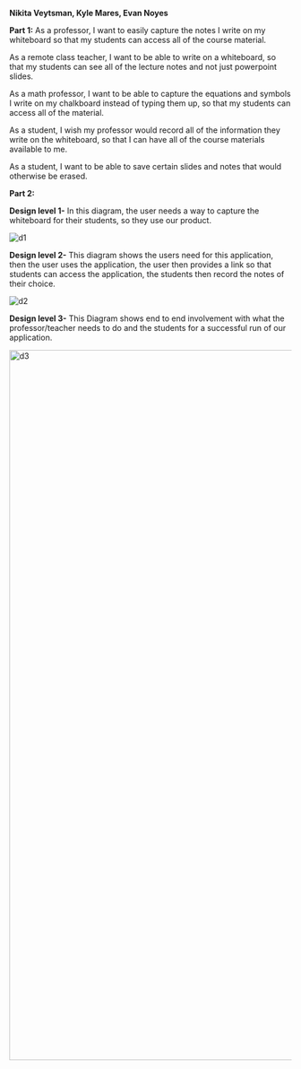 **Nikita Veytsman, Kyle Mares, Evan Noyes**

**Part 1:**
As a professor, I want to easily capture the notes I write on my whiteboard so that my students can access all of the course material.

As a remote class teacher, I want to be able to write on a whiteboard, so that my students can see all of the lecture notes and not just powerpoint slides.

As a math professor, I want to be able to capture the equations and symbols I write on my chalkboard instead of typing them up, so that my students can access all of the material.

As a student, I wish my professor would record all of the information they write on the whiteboard, so that I can have all of the course materials available to me. 

As a student, I want to be able to save certain slides and notes that would otherwise be erased.

**Part 2:**

**Design level 1-**
In this diagram, the user needs a way to capture the whiteboard for their students, so they use our product.

![d1](https://github.com/user-attachments/assets/8a22763f-369c-4b88-a465-f557d936c206)


**Design level 2-**
This diagram shows the users need for this application, then the user uses the application, the user then provides a link so that students can access the application, the students then record the notes of their choice.

![d2](https://github.com/user-attachments/assets/aaa4c2dc-b707-46a1-9f7b-ea59eb8b663a)


**Design level 3-**
This Diagram shows end to end involvement with what the professor/teacher needs to do and the students for a successful run of our application.


<img width="1870" height="1267" alt="d3" src="https://github.com/user-attachments/assets/938e3577-7ad5-4074-b523-15c0e9947d44" />



